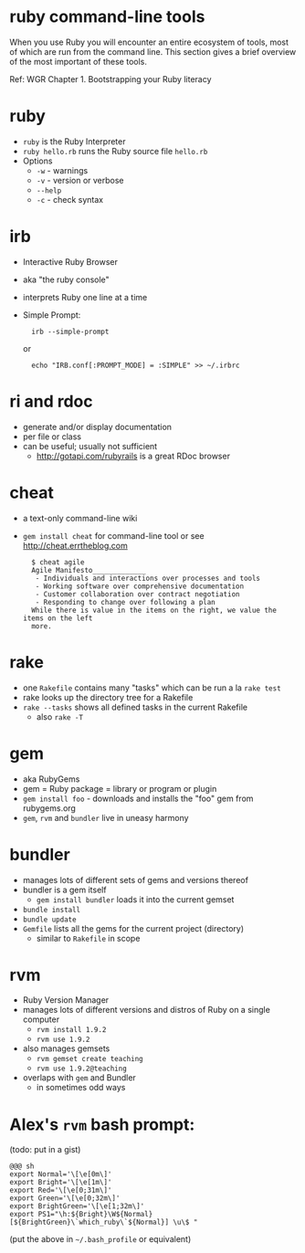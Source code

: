 <!SLIDE subsection>
# ruby command-line tools

When you use Ruby you will encounter an entire ecosystem of tools, most of which are run from the command line. This section gives a brief overview of the most important of these tools.

Ref: WGR Chapter 1. Bootstrapping your Ruby literacy

# ruby

* `ruby` is the Ruby Interpreter
* `ruby hello.rb` runs the Ruby source file `hello.rb`
* Options
  * `-w` - warnings
  * `-v` - version or verbose
  * `--help`
  * `-c` - check syntax

# irb

* Interactive Ruby Browser
* aka "the ruby console"
* interprets Ruby one line at a time
* Simple Prompt:

        irb --simple-prompt

    or

        echo "IRB.conf[:PROMPT_MODE] = :SIMPLE" >> ~/.irbrc


# ri and rdoc

* generate and/or display documentation
* per file or class
* can be useful; usually not sufficient
  * <http://gotapi.com/rubyrails> is a great RDoc browser
  
# cheat

* a text-only command-line wiki
* `gem install cheat` for command-line tool or see <http://cheat.errtheblog.com>

        $ cheat agile
        Agile Manifesto_____________
         - Individuals and interactions over processes and tools 
         - Working software over comprehensive documentation  
         - Customer collaboration over contract negotiation 
         - Responding to change over following a plan 
        While there is value in the items on the right, we value the items on the left
        more.

# rake

* one `Rakefile` contains many "tasks" which can be run a la `rake test`
* rake looks up the directory tree for a Rakefile
* `rake --tasks` shows all defined tasks in the current Rakefile
  * also `rake -T`

# gem

* aka RubyGems
* gem = Ruby package = library or program or plugin
* `gem install foo` - downloads and installs the "foo" gem from rubygems.org
* `gem`, `rvm` and `bundler` live in uneasy harmony

# bundler

* manages lots of different sets of gems and versions thereof
* bundler is a gem itself
  * `gem install bundler` loads it into the current gemset
* `bundle install`
* `bundle update`
* `Gemfile` lists all the gems for the current project (directory)
  * similar to `Rakefile` in scope

# rvm

* Ruby Version Manager
* manages lots of different versions and distros of Ruby on a single computer
  * `rvm install 1.9.2`
  * `rvm use 1.9.2`
* also manages gemsets
  * `rvm gemset create teaching`
  * `rvm use 1.9.2@teaching`
* overlaps with `gem` and Bundler
  * in sometimes odd ways

# Alex's `rvm` bash prompt:

(todo: put in a gist)

    @@@ sh
    export Normal='\[\e[0m\]'
    export Bright='\[\e[1m\]'
    export Red='\[\e[0;31m\]'
    export Green='\[\e[0;32m\]'
    export BrightGreen='\[\e[1;32m\]'
    export PS1="\h:${Bright}\W${Normal} [${BrightGreen}\`which_ruby\`${Normal}] \u\$ "

(put the above in `~/.bash_profile` or equivalent)

